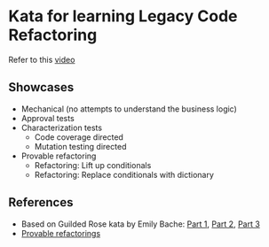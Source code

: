 # Kata for learning Legacy Code Refactoring

Refer to this [video](https://youtu.be/_3TzdAOS3HU?t=3704)

## Showcases

- Mechanical (no attempts to understand the business logic)
- Approval tests
- Characterization tests
  - Code coverage directed
  - Mutation testing directed
- Provable refactoring 
  - Refactoring: Lift up conditionals 
  - Refactoring: Replace conditionals with dictionary

## References

- Based on Guilded Rose kata by Emily Bache: [Part 1](https://youtu.be/zyM2Ep28ED8), [Part 2](https://youtu.be/OJmg9aMxPDI), [Part 3](https://youtu.be/NADVhSjeyJA)
- [Provable refactorings](https://github.com/digdeeproots/provable-refactorings)
 